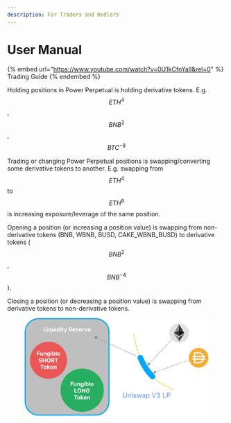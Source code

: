 ```yaml
---
description: For Traders and Hodlers
---
```


# User Manual

{% embed url="https://www.youtube.com/watch?v=0U1kCfnYalI&rel=0" %}
Trading Guide
{% endembed %}

Holding positions in Power Perpetual is holding derivative tokens. E.g. $${ETH}^4$$, $${BNB}^2$$, $${BTC}^{-8}$$

Trading or changing Power Perpetual positions is swapping/converting some derivative tokens to another. E.g. swapping from $${ETH}^4$$ to $${ETH}^8$$ is increasing exposure/leverage of the same position.

Opening a position (or increasing a position value) is swapping from non-derivative tokens (BNB, WBNB, BUSD, CAKE\_WBNB\_BUSD) to derivative tokens ($${BNB}^2$$, $${BNB}^{-4}$$).

Closing a position (or decreasing a position value) is swapping from derivative tokens to non-derivative tokens.

<figure><img src=".gitbook/assets/image (1) (4).png" alt=""><figcaption></figcaption></figure>
